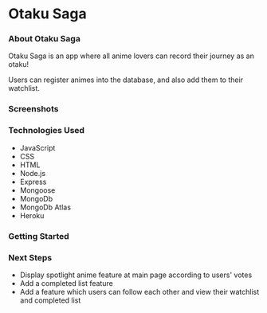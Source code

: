 # Otaku Saga

### About Otaku Saga

Otaku Saga is an app where all anime lovers can record their journey as an otaku!

Users can register animes into the database, and also add them to their watchlist.


### Screenshots

### Technologies Used

- JavaScript
- CSS
- HTML
- Node.js
- Express
- Mongoose
- MongoDb
- MongoDb Atlas
- Heroku

### Getting Started

### Next Steps

- Display spotlight anime feature at main page according to users' votes
- Add a completed list feature
- Add a feature which users can follow each other and view their watchlist and completed list
